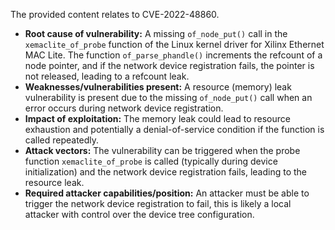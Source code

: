 The provided content relates to CVE-2022-48860.

- **Root cause of vulnerability:** A missing `of_node_put()` call in the `xemaclite_of_probe` function of the Linux kernel driver for Xilinx Ethernet MAC Lite. The function `of_parse_phandle()` increments the refcount of a node pointer, and if the network device registration fails, the pointer is not released, leading to a refcount leak.
- **Weaknesses/vulnerabilities present:** A resource (memory) leak vulnerability is present due to the missing `of_node_put()` call when an error occurs during network device registration.
- **Impact of exploitation:** The memory leak could lead to resource exhaustion and potentially a denial-of-service condition if the function is called repeatedly.
- **Attack vectors:** The vulnerability can be triggered when the probe function `xemaclite_of_probe` is called (typically during device initialization) and the network device registration fails, leading to the resource leak.
- **Required attacker capabilities/position:** An attacker must be able to trigger the network device registration to fail, this is likely a local attacker with control over the device tree configuration.